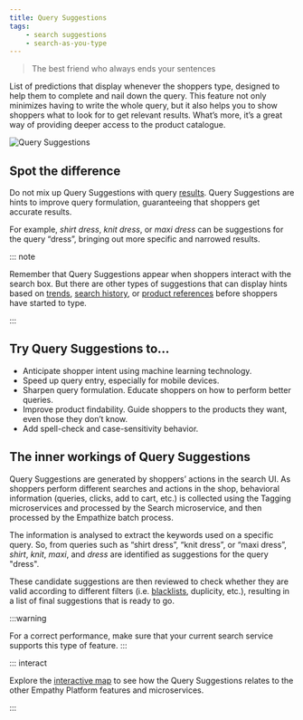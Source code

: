 ```yaml
---
title: Query Suggestions
tags:
    - search suggestions
    - search-as-you-type
---
```


> The best friend who always ends your sentences

List of predictions that display whenever the shoppers type, designed to help them to complete and nail down the query. This feature not only minimizes having to write the whole query, but it also helps you to show shoppers what to look for to get relevant results. What’s more, it’s a great way of providing deeper access to the product catalogue.

![Query Suggestions](~@assets/media/features/overview-query-suggestions.svg)

## Spot the difference 
Do not mix up Query Suggestions with query [results](/explore-empathy-platform/overview/results-overview.md). Query Suggestions are hints to improve query formulation, guaranteeing that shoppers get accurate results. 

For example, _shirt dress_, _knit dress_, or _maxi dress_ can be suggestions for the query “dress”, bringing out more specific and narrowed results. 

::: note  

Remember that Query Suggestions appear when shoppers interact with the search box. But there are other types of suggestions that can display hints based on [trends](/explore-empathy-platform/features/popular-searches-overview.md), [search history](/explore-empathy-platform/search/history-queries-overview.md), or [product references](/explore-empathy-platform/features/id-results-overview.md) before shoppers have started to type. 

:::

## Try Query Suggestions to...
- Anticipate shopper intent using machine learning technology.
- Speed up query entry, especially for mobile devices.
- Sharpen query formulation. Educate shoppers on how to perform better queries.
- Improve product findability. Guide shoppers to the products they want, even those they don’t know.
- Add spell-check and case-sensitivity behavior.


## The inner workings of Query Suggestions
Query Suggestions are generated by shoppers’ actions in the search UI. As shoppers perform different searches and actions in the shop, behavioral information (queries, clicks, add to cart, etc.) is collected using the Tagging microservices and processed by the Search microservice, and then processed by the Empathize batch process. 

The information is analysed to extract the keywords used on a specific query. So, from queries such as “shirt dress”, “knit dress”, or “maxi dress”, _shirt_, _knit_, _maxi_, and _dress_ are identified as suggestions for the query "dress". 

These candidate suggestions are then reviewed to check whether they are valid according to different filters (i.e. [blacklists](blacklist-overview.md), duplicity, etc.), resulting in a list of final suggestions that is ready to go.

:::warning

For a correct performance, make sure that your current search service supports this type of feature.
:::

::: interact

Explore the [interactive map](/explore-empathy-platform/diagram/interface/query-suggestions.md) to see how the Query Suggestions relates to the other Empathy Platform features and microservices.  

:::


